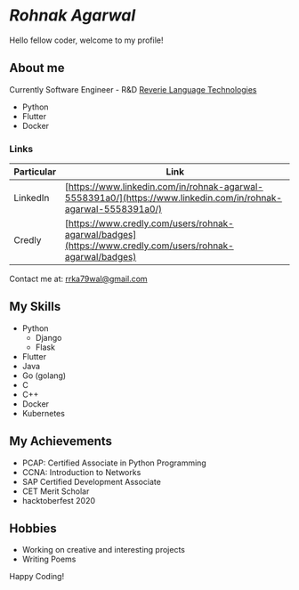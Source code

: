 # ***Rohnak Agarwal***

Hello fellow coder, welcome to my profile!

## **About me**

Currently Software Engineer - R&D [Reverie Language Technologies](https://reverieinc.com/)
- Python
- Flutter
- Docker


### **Links**

| Particular | Link |
| - | - |
| LinkedIn | [https://www.linkedin.com/in/rohnak-agarwal-5558391a0/](https://www.linkedin.com/in/rohnak-agarwal-5558391a0/) |
| Credly | [https://www.credly.com/users/rohnak-agarwal/badges](https://www.credly.com/users/rohnak-agarwal/badges) |


Contact me at: [rrka79wal@gmail.com](rrka79wal@gmail.com)

## **My Skills**

- Python
  - Django
  - Flask
- Flutter
- Java
- Go (golang)
- C
- C++
- Docker
- Kubernetes

## **My Achievements**

- PCAP: Certified Associate in Python Programming
- CCNA: Introduction to Networks
- SAP Certified Development Associate
- CET Merit Scholar
- hacktoberfest 2020

## **Hobbies**

- Working on creative and interesting projects
- Writing Poems


Happy Coding!
